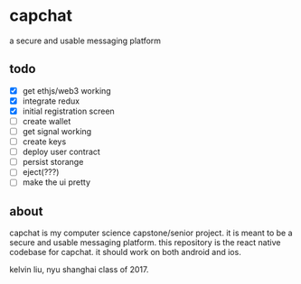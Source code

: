 # capchat
a secure and usable messaging platform

## todo
- [x] get ethjs/web3 working
- [x] integrate redux
- [x] initial registration screen
- [ ] create wallet
- [ ] get signal working
- [ ] create keys
- [ ] deploy user contract
- [ ] persist storange
- [ ] eject(???)
- [ ] make the ui pretty

## about
capchat is my computer science capstone/senior project.
it is meant to be a secure and usable messaging platform.
this repository is the react native codebase for capchat.
it should work on both android and ios.

kelvin liu, nyu shanghai class of 2017.
